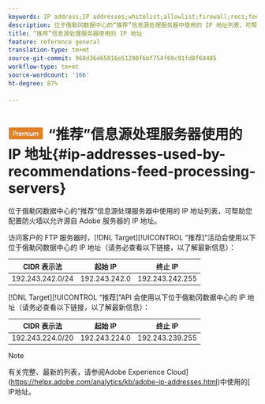 ```yaml
---
keywords: IP address;IP addresses;whitelist;allowlist;firewall;recs;feed;servers;adobe marketing cloud;recommendations
description: 位于俄勒冈数据中心的“推荐”信息源处理服务器中使用的 IP 地址列表，可帮助您配置防火墙以允许源自 Adobe 服务器的 IP 地址。
title: “推荐”信息源处理服务器使用的 IP 地址
feature: reference general
translation-type: tm+mt
source-git-commit: 968d36d65016e51290f6bf754f69c91fd8f68405
workflow-type: tm+mt
source-wordcount: '166'
ht-degree: 87%

---
```



# ![PREMIUM](/help/assets/premium.png)“推荐”信息源处理服务器使用的 IP 地址{#ip-addresses-used-by-recommendations-feed-processing-servers}

位于俄勒冈数据中心的“推荐”信息源处理服务器中使用的 IP 地址列表，可帮助您配置防火墙以允许源自 Adobe 服务器的 IP 地址。

访问客户的 FTP 服务器时，[!DNL Target][!UICONTROL “推荐]”活动会使用以下位于俄勒冈数据中心的 IP 地址（请务必查看以下链接，以了解最新信息）：

| CIDR 表示法 | 起始 IP | 终止 IP |
|---|---|---|
| 192.243.242.0/24 | 192.243.242.0 | 192.243.242.255 |

[!DNL Target][!UICONTROL “推荐]”API 会使用以下位于俄勒冈数据中心的 IP 地址（请务必查看以下链接，以了解最新信息）：

| CIDR 表示法 | 起始 IP | 终止 IP |
|---|---|---|
| 192.243.224.0/20 | 192.243.224.0 | 192.243.239.255 |

>[!NOTE]
>
>有关完整、最新的列表，请参阅Adobe Experience Cloud](https://helpx.adobe.com/analytics/kb/adobe-ip-addresses.html)中使用的[ IP地址。

